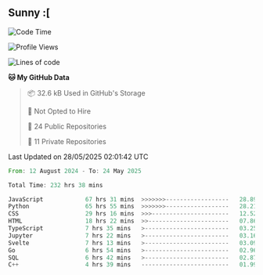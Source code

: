 ## Sunny :[

<!--START_SECTION:waka-->
![Code Time](http://img.shields.io/badge/Code%20Time-233%20hrs%2044%20mins-blue)

![Profile Views](http://img.shields.io/badge/Profile%20Views-1-blue)

![Lines of code](https://img.shields.io/badge/From%20Hello%20World%20I%27ve%20Written-283.7%20thousand%20lines%20of%20code-blue)

**🐱 My GitHub Data** 

> 📦 32.6 kB Used in GitHub's Storage 
 > 
> 🚫 Not Opted to Hire
 > 
> 📜 24 Public Repositories 
 > 
> 🔑 11 Private Repositories 
 > 

 Last Updated on 28/05/2025 02:01:42 UTC
<!--END_SECTION:waka-->

<!--START_SECTION:code-->

```rust
From: 12 August 2024 - To: 24 May 2025

Total Time: 232 hrs 38 mins

JavaScript            67 hrs 31 mins  >>>>>>>------------------   28.89 %
Python                65 hrs 55 mins  >>>>>>>------------------   28.21 %
CSS                   29 hrs 16 mins  >>>----------------------   12.52 %
HTML                  18 hrs 22 mins  >>-----------------------   07.86 %
TypeScript            7 hrs 35 mins   >------------------------   03.25 %
Jupyter               7 hrs 22 mins   >------------------------   03.16 %
Svelte                7 hrs 13 mins   >------------------------   03.09 %
Go                    6 hrs 54 mins   >------------------------   02.96 %
SQL                   6 hrs 42 mins   >------------------------   02.87 %
C++                   4 hrs 39 mins   -------------------------   01.99 %
```

<!--END_SECTION:code-->

